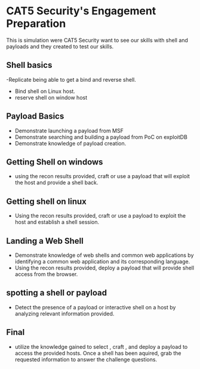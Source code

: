 # CAT5 Security's Engagement Preparation

This is simulation were CAT5 Security want to see our skills with shell and payloads and they created to test our skills.

## Shell basics

-Replicate being able to get a bind and reverse shell.
- Bind shell on Linux host.
- reserve shell on window host

## Payload Basics

- Demonstrate launching a payload from MSF
- Demonstrate searching and building a payload from PoC on exploitDB
- Demonstrate knowledge of payload creation.

## Getting Shell on windows

- using the recon results provided, craft or use a payload that will exploit the host and provide a shell back.

## Getting shell on linux

- Using the recon results provided, craft or use a payload to exploit the host and establish a shell session.

## Landing a Web Shell

- Demonstrate knowledge of web shells and common web applications by identifying a common web application and its corresponding language.
- Using the recon results provided, deploy a payload that will provide shell access from the browser.

## spotting a shell or payload

- Detect the presence of a payload or interactive shell on a host by analyzing relevant information provided.

## Final 

- utilize the knowledge gained to select , craft , and deploy a payload to access the provided hosts. Once a shell has been aquired, grab the requested information to answer the challenge questions.
